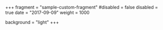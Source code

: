 +++
fragment = "sample-custom-fragment"
#disabled = false
disabled = true
date = "2017-09-09"
weight = 1000

background = "light"
+++
